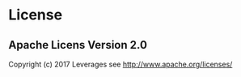 # License

## Apache Licens Version 2.0
Copyright (c) 2017 Leverages 
see http://www.apache.org/licenses/
